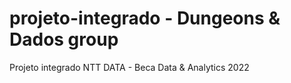 # projeto-integrado - Dungeons & Dados group
Projeto integrado NTT DATA - Beca Data &amp; Analytics 2022
